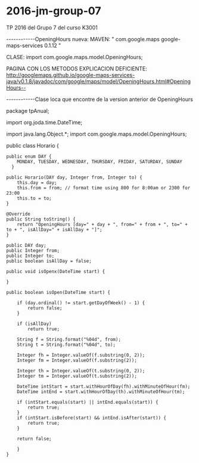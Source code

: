 # 2016-jm-group-07
TP 2016 del Grupo 7 del curso K3001

------------OpeningHours nueva:
MAVEN: " <dependency>
    	<groupId>com.google.maps</groupId>
	<artifactId>google-maps-services</artifactId>
   	<version>0.1.12</version>
      </dependency> "
      
CLASE: import com.google.maps.model.OpeningHours;

PAGINA CON LOS METODOS EXPLICACION DEFICIENTE: http://googlemaps.github.io/google-maps-services-java/v0.1.8/javadoc/com/google/maps/model/OpeningHours.html#OpeningHours--

------------Clase loca que encontre de la version anterior de OpeningHours

package tpAnual;

import org.joda.time.DateTime;

import java.lang.Object.*;
import com.google.maps.model.OpeningHours;

public class Horario {
	
	public enum DAY {
		MONDAY, TUESDAY, WEDNESDAY, THURSDAY, FRIDAY, SATURDAY, SUNDAY
	  }
	
	public Horario(DAY day, Integer from, Integer to) {
	    this.day = day;
	    this.from = from; // format time using 800 for 8:00am or 2300 for 23:00
	    this.to = to;
	}
	
	@Override
	public String toString() {
	    return "OpeningHours [day=" + day + ", from=" + from + ", to=" + to + ", isAllDay=" + isAllDay + "]";
	}
	
	public DAY day;
	public Integer from;
	public Integer to;
	public boolean isAllDay = false;
	
	public void isOpenx(DateTime start) {
	
	}
	
	public boolean isOpen(DateTime start) {
	
	    if (day.ordinal() != start.getDayOfWeek() - 1) {
	        return false;
	    }
	
	    if (isAllDay)
	        return true;
	
	    String f = String.format("%04d", from);
	    String t = String.format("%04d", to);
	
	    Integer fh = Integer.valueOf(f.substring(0, 2));
	    Integer fm = Integer.valueOf(f.substring(2));
	
	    Integer th = Integer.valueOf(t.substring(0, 2));
	    Integer tm = Integer.valueOf(t.substring(2));
	
	    DateTime intStart = start.withHourOfDay(fh).withMinuteOfHour(fm);
	    DateTime intEnd = start.withHourOfDay(th).withMinuteOfHour(tm);
	
	    if (intStart.equals(start) || intEnd.equals(start)) {
	        return true;
	    }
	    if (intStart.isBefore(start) && intEnd.isAfter(start)) {
	        return true;
	    }
	
	    return false;

		}
	}
